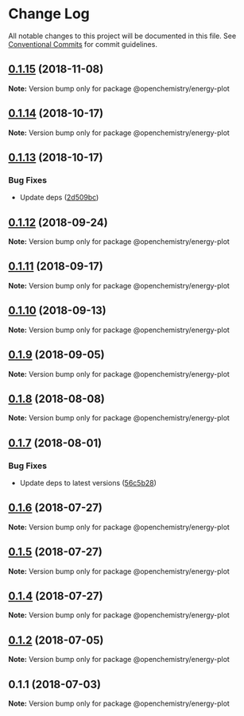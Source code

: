 # Change Log

All notable changes to this project will be documented in this file.
See [Conventional Commits](https://conventionalcommits.org) for commit guidelines.

## [0.1.15](https://github.com/OpenChemistry/oc-web-components/compare/@openchemistry/energy-plot@0.1.14...@openchemistry/energy-plot@0.1.15) (2018-11-08)

**Note:** Version bump only for package @openchemistry/energy-plot





## [0.1.14](https://github.com/OpenChemistry/oc-web-components/compare/@openchemistry/energy-plot@0.1.13...@openchemistry/energy-plot@0.1.14) (2018-10-17)

**Note:** Version bump only for package @openchemistry/energy-plot





## [0.1.13](https://github.com/OpenChemistry/oc-web-components/compare/@openchemistry/energy-plot@0.1.12...@openchemistry/energy-plot@0.1.13) (2018-10-17)


### Bug Fixes

* Update deps ([2d509bc](https://github.com/OpenChemistry/oc-web-components/commit/2d509bc))





<a name="0.1.12"></a>
## [0.1.12](https://github.com/OpenChemistry/oc-web-components/compare/@openchemistry/energy-plot@0.1.11...@openchemistry/energy-plot@0.1.12) (2018-09-24)




**Note:** Version bump only for package @openchemistry/energy-plot

<a name="0.1.11"></a>
## [0.1.11](https://github.com/OpenChemistry/oc-web-components/compare/@openchemistry/energy-plot@0.1.10...@openchemistry/energy-plot@0.1.11) (2018-09-17)




**Note:** Version bump only for package @openchemistry/energy-plot

<a name="0.1.10"></a>
## [0.1.10](https://github.com/OpenChemistry/oc-web-components/compare/@openchemistry/energy-plot@0.1.9...@openchemistry/energy-plot@0.1.10) (2018-09-13)




**Note:** Version bump only for package @openchemistry/energy-plot

<a name="0.1.9"></a>
## [0.1.9](https://github.com/OpenChemistry/oc-web-components/compare/@openchemistry/energy-plot@0.1.8...@openchemistry/energy-plot@0.1.9) (2018-09-05)




**Note:** Version bump only for package @openchemistry/energy-plot

<a name="0.1.8"></a>
## [0.1.8](https://github.com/OpenChemistry/oc-web-components/compare/@openchemistry/energy-plot@0.1.7...@openchemistry/energy-plot@0.1.8) (2018-08-08)




**Note:** Version bump only for package @openchemistry/energy-plot

<a name="0.1.7"></a>
## [0.1.7](https://github.com/OpenChemistry/oc-web-components/compare/@openchemistry/energy-plot@0.1.6...@openchemistry/energy-plot@0.1.7) (2018-08-01)


### Bug Fixes

* Update deps to latest versions ([56c5b28](https://github.com/OpenChemistry/oc-web-components/commit/56c5b28))




<a name="0.1.6"></a>
## [0.1.6](https://github.com/OpenChemistry/oc-web-components/compare/@openchemistry/energy-plot@0.1.5...@openchemistry/energy-plot@0.1.6) (2018-07-27)




**Note:** Version bump only for package @openchemistry/energy-plot

<a name="0.1.5"></a>
## [0.1.5](https://github.com/OpenChemistry/oc-web-components/compare/@openchemistry/energy-plot@0.1.2...@openchemistry/energy-plot@0.1.5) (2018-07-27)




**Note:** Version bump only for package @openchemistry/energy-plot

<a name="0.1.4"></a>
## [0.1.4](https://github.com/OpenChemistry/oc-web-components/compare/@openchemistry/energy-plot@0.1.2...@openchemistry/energy-plot@0.1.4) (2018-07-27)




**Note:** Version bump only for package @openchemistry/energy-plot

<a name="0.1.2"></a>
## [0.1.2](https://github.com/OpenChemistry/oc-web-components/compare/@openchemistry/energy-plot@0.1.1...@openchemistry/energy-plot@0.1.2) (2018-07-05)




**Note:** Version bump only for package @openchemistry/energy-plot

<a name="0.1.1"></a>
## 0.1.1 (2018-07-03)




**Note:** Version bump only for package @openchemistry/energy-plot
